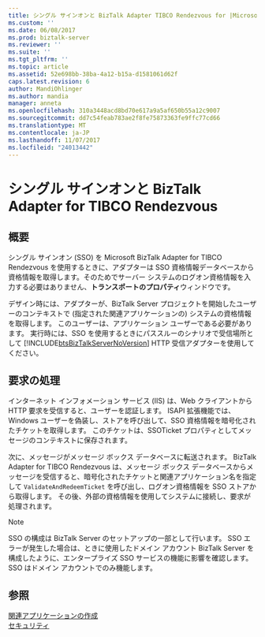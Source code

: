 ```yaml
---
title: シングル サインオンと BizTalk Adapter TIBCO Rendezvous for |Microsoft ドキュメント
ms.custom: ''
ms.date: 06/08/2017
ms.prod: biztalk-server
ms.reviewer: ''
ms.suite: ''
ms.tgt_pltfrm: ''
ms.topic: article
ms.assetid: 52e698bb-38ba-4a12-b15a-d1581061d62f
caps.latest.revision: 6
author: MandiOhlinger
ms.author: mandia
manager: anneta
ms.openlocfilehash: 310a3448acd8bd70e617a9a5af650b55a12c9007
ms.sourcegitcommit: dd7c54feab783ae2f8fe75873363fe9ffc77cd66
ms.translationtype: MT
ms.contentlocale: ja-JP
ms.lasthandoff: 11/07/2017
ms.locfileid: "24013442"
---
```

# <a name="single-sign-on-and-biztalk-adapter-for-tibco-rendezvous"></a>シングル サインオンと BizTalk Adapter for TIBCO Rendezvous

## <a name="overview"></a>概要
シングル サインオン (SSO) を Microsoft BizTalk Adapter for TIBCO Rendezvous を使用するときに、アダプターは SSO 資格情報データベースから資格情報を取得します。そのためでサーバー システムのログオン資格情報を入力する必要はありません、**トランスポートのプロパティ**ウィンドウです。  
  
 デザイン時には、アダプターが、BizTalk Server プロジェクトを開始したユーザーのコンテキストで (指定された関連アプリケーションの) システムの資格情報を取得します。 このユーザーは、アプリケーション ユーザーである必要があります。 実行時には、SSO を使用するときにパススルーのシナリオで受信場所として [!INCLUDE[btsBizTalkServerNoVersion](../includes/btsbiztalkservernoversion-md.md)] HTTP 受信アダプターを使用してください。  
  
## <a name="processing-requests"></a>要求の処理  
 インターネット インフォメーション サービス (IIS) は、Web クライアントから HTTP 要求を受信すると、ユーザーを認証します。 ISAPI 拡張機能では、Windows ユーザーを偽装し、ストアを呼び出して、SSO 資格情報を暗号化されたチケットを取得します。 このチケットは、SSOTicket プロパティとしてメッセージのコンテキストに保存されます。  
  
 次に、メッセージがメッセージ ボックス データベースに転送されます。 BizTalk Adapter for TIBCO Rendezvous は、メッセージ ボックス データベースからメッセージを受信すると、暗号化されたチケットと関連アプリケーション名を指定して `ValidateAndRedeemTicket` を呼び出し、ログオン資格情報を SSO ストアから取得します。 その後、外部の資格情報を使用してシステムに接続し、要求が処理されます。  
  
> [!NOTE]
>  SSO の構成は BizTalk Server のセットアップの一部として行います。 SSO エラーが発生した場合は、ときに使用したドメイン アカウント BizTalk Server を構成したように、エンタープライズ SSO サービスの機能に影響を確認します。 SSO はドメイン アカウントでのみ機能します。  
  
## <a name="see-also"></a>参照  
 [関連アプリケーションの作成](../core/creating-affiliate-applications1.md)   
[セキュリティ](../core/security-in-biztalk-adapter-for-tibco-rendezvous.md)